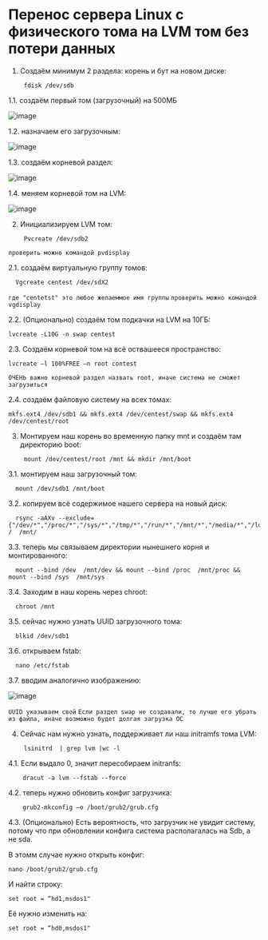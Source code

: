 # Перенос сервера Linux с физического тома на LVM том без потери данных
 
1. Создаём минимум 2 раздела: корень и бут на новом диске:

        fdisk /dev/sdb

1.1. создаём первый том (загрузочный) на 500МБ

![image](https://user-images.githubusercontent.com/40124505/227447973-6e5dd9ef-4c4f-4b66-95c8-4cdc4b04395e.png)

1.2. назначаем его загрузочным:

![image](https://user-images.githubusercontent.com/40124505/227448522-31f73890-6bb0-4e2e-8bf0-0c3d548a0c5b.png)

1.3. создаём корневой раздел:

![image](https://user-images.githubusercontent.com/40124505/227448756-bdc53848-a6ea-43dc-9689-9847ce69f4c0.png)

1.4. меняем корневой том на LVM:

![image](https://user-images.githubusercontent.com/40124505/227449218-52f28a41-9421-42bb-ac53-860c3a345e44.png)

2. Инициализируем LVM том:

        Pvcreate /dev/sdb2

``проверить можно командой pvdisplay``

2.1. создаём виртуальную группу томов:

      Vgcreate centest /dev/sdX2

``где "centetst" это любое желаеммое имя группы`` ``проверить можно командой vgdisplay``

2.2. (Опционально) создаём том подкачки на LVM на 10ГБ:

    lvcreate -L10G -n swap centest
    
2.3. Создаём корневой том на всё оствашееся пространство:
    
    lvcreate –l 100%FREE –n root contest

``ОЧЕНЬ важно корневой раздел назвать root, иначе система не сможет загрузиться``

2.4. создаём файловую систему на всех томах:

    mkfs.ext4 /dev/sdb1 && mkfs.ext4 /dev/centest/swap && mkfs.ext4 /dev/centest/root
    
3. Монтируем наш корень во временную папку mnt и создаём там директорию boot:

        mount /dev/centest/root /mnt && mkdir /mnt/boot

3.1. монтируем наш загрузочный том:

      mount /dev/sdb1 /mnt/boot
      
3.2. копируем всё содержимое нашего сервера на новый диск:

      rsync -aAXv --exclude={"/dev/*","/proc/*","/sys/*","/tmp/*","/run/*","/mnt/*","/media/*","/lost+found"}  /  /mnt/
      
3.3. теперь мы связываем директории нынешнего корня и монтированного:
 
      mount --bind /dev  /mnt/dev && mount --bind /proc  /mnt/proc && mount --bind /sys  /mnt/sys

3.4. Заходим в наш корень через chroot:
     
      chroot /mnt

3.5. сейчас нужно узнать  UUID загрузочного тома:

      blkid /dev/sdb1
      
3.6. открываем fstab:

      nano /etc/fstab
      
3.7. вводим аналогично изображению:

![image](https://user-images.githubusercontent.com/40124505/227457990-33cec49b-bb60-4d4b-909a-2b03abb1ce10.png)

``UUID указываем свой`` ``Если раздел swap не создавали, то лучше его убрать из файла, иначе возможно будет долгая загрузка OC``

4. Сейчас нам нужно узнать, поддерживает ли наш initramfs тома LVM:

        lsinitrd  | grep lvm |wc -l 
      
4.1. Если выдало 0, значит пересобираем initranfs:

        dracut -a lvm --fstab --force 
        
4.2. теперь нужно обновить конфиг загрузчика:

        grub2-mkconfig –o /boot/grub2/grub.cfg
        
4.3. (Опционально)  Есть вероятность, что загрузчик не увидит систему, потому что при обновлении конфига система располагалась на Sdb, а не sda.

В этомм случае нужно открыть конфиг:

    nano /boot/grub2/grub.cfg
   
И найти строку:

    set root = “hd1,msdos1"
    
Её нужно изменить на:

    set root = “hd0,msdos1"
